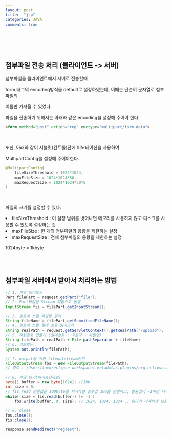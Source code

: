 ```yaml
---
layout: post
title:  "jsp"
categories: JAVA
comments: true


---
```


<br>

## 첨부파일 전송 처리 (클라이언트 -> 서버)

첨부파일을 클라이언트에서 서버로 전송할때 

form 태그의 encoding방식을 default로 설정하였는데, 이때는 단순히 문자열로 첨부파일의

이름만 가져올 수 있었다.

파일을 전송하기 위해서는 아래와 같은 encoding을 설정해 주어야 한다.

~~~ html
<form method="post" action="reg" enctype="multipart/form-data">
~~~

<br>

또한, 아래와 같이 서블릿(컨트롤)단에 어노테이션을 사용하여

MultipartConfig를 설정해 주어야한다.


~~~java
@MultipartConfig(
	fileSizeThreshold = 1024*1024,
	maxFileSize = 1024*1024*50,
	maxRequestSize = 1024*1024*50*5
)
~~~

<br>

파일의 크기를 설정할 수 있다.

<li>fileSizeThreshold : 이 설정 범위를 벗어나면 메모리를 사용하지 않고 디스크를 사용할 수 있도록 설정하는 것
  
<li>maxFileSize : 한 개의 첨부파일의 용량을 제한하는 설정
  
<li>maxRequestSize : 전체 첨부파일의 용량을 제한하는 설정
  
1024byte = 1kbyte

<br>

<br>

## 첨부파일 서버에서 받아서 처리하는 방법

~~~java
// 1. 파일 읽어오기
Part filePart = request.getPart("file");
// 2. Part타입을 Stream 타입으로 변경
InputStream fis = filePart.getInputStream();

// 3. 경로에 쓰일 파일명 읽기
String fileName = filePart.getSubmittedFileName();
// 4. 경로에 쓰일 절대 경로 읽어오기
String realPath = request.getServletContext().getRealPath("/upload");
// 5. 저장경로 만들기 (절대경로 + 구분자 + 파일명)
String filePath = realPath + File.pathSeparator + fileName;
// 6. 경로확인
System.out.println(filePath);

// 7. output을 위한 fileoutstream선언
FileOutputStream fos = new FileOutputStream(filePath);
// 경로 : /Users/taek/eclipse-workspace/.metadata/.plugins/org.eclipse.wst.server.core/tmp0/wtpwebapps/JSPPrj/upload:scoreResult.jsp

// 8. 파일 읽기(바이트단위로)
byte[] buffer = new byte[1024]; //1kb
int size = 0;
// fis.read 반환값은 100byte를 처리하면 정수값 100을 반환하고, 반환값이 -1이면 더이상 읽을 바이트가 없음을 의미
while((size = fis.read(buffer)) != -1 ) 
	fos.write(buffer, 0, size); // 1024, 1024, 1024... 읽다가 마지막엔 남은 바이트만 읽기
	
// 9. close
fos.close();
fis.close();

response.sendRedirect("regTest");
~~~

